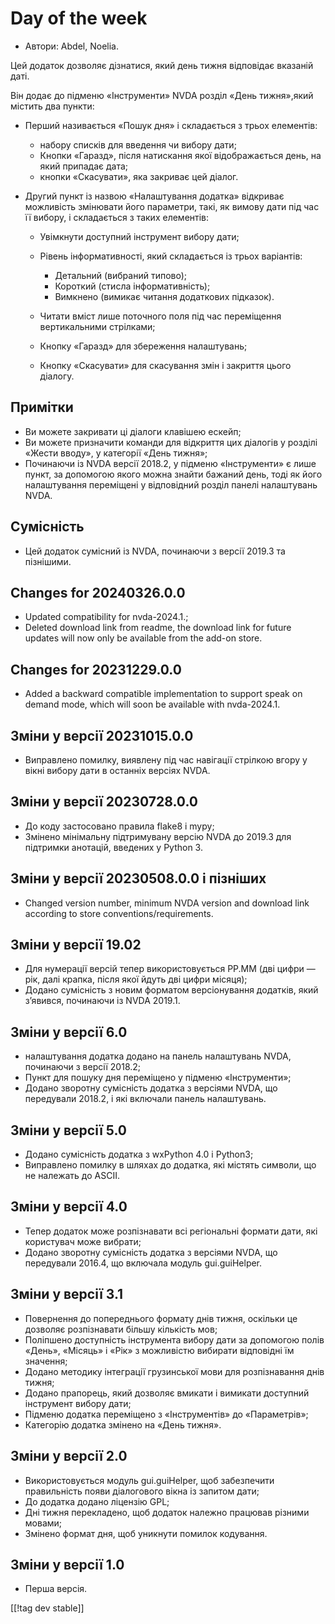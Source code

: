 # Day of the week #

* Автори: Abdel, Noelia.

Цей додаток дозволяє дізнатися, який день тижня відповідає вказаній даті.

Він додає до підменю «Інструменти» NVDA розділ «День тижня»,який містить два
пункти:

* Перший називається «Пошук дня» і складається з трьох елементів:

    * набору списків для введення чи вибору дати;
    * Кнопки «Гаразд», після натискання якої відображається день, на який
      припадає дата;
    * кнопки «Скасувати», яка закриває цей діалог.

* Другий пункт із назвою «Налаштування додатка» відкриває можливість
  змінювати його параметри, такі, як вимову дати під час її вибору, і
  складається з таких елементів:

    * Увімкнути доступний інструмент вибору дати;
    * Рівень інформативності, який складається із трьох варіантів:

        * Детальний (вибраний типово);
        * Короткий (стисла інформативність);
        * Вимкнено (вимикає читання додаткових підказок).

    * Читати вміст лише поточного поля під час переміщення вертикальними
      стрілками;
    * Кнопку «Гаразд» для збереження налаштувань;
    * Кнопку «Скасувати» для скасування змін і закриття цього діалогу.

## Примітки ##

* Ви можете закривати ці діалоги клавішею ескейп;
* Ви можете призначити команди для відкриття цих діалогів у розділі «Жести
  вводу», у категорії «День тижня»;
* Починаючи із NVDA версії 2018.2, у підменю «Інструменти» є лише пункт, за
  допомогою якого можна знайти бажаний день, тоді як його налаштування
  переміщені у відповідний розділ панелі налаштувань NVDA.

## Сумісність ##

* Цей додаток сумісний із NVDA, починаючи з версії 2019.3 та пізнішими.

## Changes for 20240326.0.0

* Updated compatibility for nvda-2024.1.;
* Deleted download link from readme, the download link for future updates
  will now only be available from the add-on store.

## Changes for 20231229.0.0 ##

* Added a backward compatible implementation to support speak on demand
  mode, which will soon be available with nvda-2024.1.

## Зміни у версії 20231015.0.0 ##

* Виправлено помилку, виявлену під час навігації стрілкою вгору у вікні
  вибору дати в останніх версіях NVDA.

## Зміни у версії 20230728.0.0 ##

* До коду застосовано правила flake8 і mypy;
* Змінено мінімальну підтримувану версію NVDA до 2019.3 для підтримки
  анотацій, введених у Python 3.

## Зміни у версії 20230508.0.0 і пізніших ##

* Changed version number, minimum NVDA version and download link according
  to store conventions/requirements.

## Зміни у версії 19.02 ##

* Для нумерації версій тепер використовується РР.ММ (дві цифри — рік, далі
  крапка, після якої йдуть дві цифри місяця);
* Додано сумісність з новим форматом версіонування додатків, який з’явився,
  починаючи  із NVDA 2019.1.

## Зміни у версії 6.0 ##

* налаштування додатка додано на панель налаштувань NVDA, починаючи з версії
  2018.2;
* Пункт для пошуку дня переміщено у підменю «Інструменти»;
* Додано зворотну сумісність додатка з версіями NVDA, що передували 2018.2,
  і які включали панель налаштувань.

## Зміни у версії 5.0 ##

* Додано сумісність додатка з wxPython 4.0 і Python3;
* Виправлено помилку в шляхах до додатка, які містять символи, що не
  належать до ASCII.

## Зміни у версії 4.0 ##

* Тепер додаток може розпізнавати всі регіональні формати дати, які
  користувач може вибрати;
* Додано зворотну сумісність додатка з версіями NVDA, що передували 2016.4,
  що включала модуль gui.guiHelper.

## Зміни у версії 3.1 ##

* Повернення до попереднього формату днів тижня, оскільки це дозволяє
  розпізнавати більшу кількість мов;
* Поліпшено доступність інструмента вибору дати за допомогою полів «День»,
  «Місяць» і «Рік» з можливістю вибирати відповідні їм значення;
* Додано методику інтеграції грузинської мови для розпізнавання днів тижня;
* Додано прапорець, який дозволяє вмикати і вимикати доступний інструмент
  вибору дати;
* Підменю додатка переміщено з «Інструментів» до «Параметрів»;
* Категорію додатка змінено на «День тижня».

## Зміни у версії 2.0 ##

* Використовується модуль gui.guiHelper, щоб забезпечити правильність появи
  діалогового вікна із запитом дати;
* До додатка додано ліцензію GPL;
* Дні тижня перекладено, щоб додаток належно працював різними мовами;
* Змінено формат дня, щоб уникнути помилок кодування.

## Зміни у версії 1.0 ##

* Перша версія.

[[!tag dev stable]]
